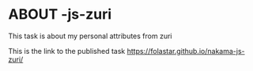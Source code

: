 # ABOUT -js-zuri
This task is about my personal attributes from zuri

This is the link to the published task https://folastar.github.io/nakama-js-zuri/
